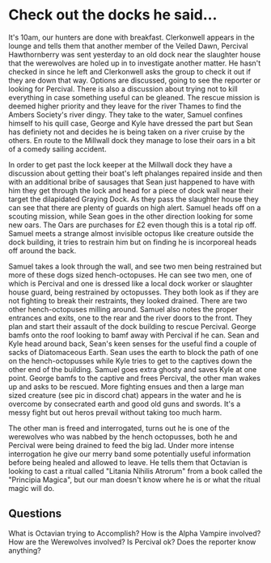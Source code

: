 # Check out the docks he said...

It's 10am, our hunters are done with breakfast. Clerkonwell appears in the lounge and tells them that another member of the Veiled Dawn, Percival Hawthornberry was sent yesterday to an old dock near the slaughter house that the werewolves are holed up in to investigate another matter. He hasn't checked in since he left and Clerkonwell asks the group to check it out if they are down that way. Options are discussed, going to see the reporter or looking for Percival. There is also a discussion about trying not to kill everything in case something useful can be gleaned. The rescue mission is deemed higher priority and they leave for the river Thames to find the Ambers Society's river dingy. They take to the water, Samuel confines himself to his quill case, George and Kyle have dressed the part but Sean has definiety not and decides he is being taken on a river cruise by the others. En route to the Millwall dock they manage to lose their oars in a bit of a comedy sailing accident.

In order to get past the lock keeper at the Millwall dock they have a discussion about getting their boat's left phalanges repaired inside and then with an additional bribe of sausages that Sean just happened to have with him they get through the lock and head for a piece of dock wall near their target the dilapidated Graying Dock. As they pass the slaughter house they can see that there are plenty of guards on high alert. Samuel heads off on a scouting mission, while Sean goes in the other direction looking for some new oars. The Oars are purchases for £2 even though this is a total rip off. Samuel meets a strange almost invisible octopus like creature outside the dock building, it tries to restrain him but on finding he is incorporeal heads off around the back. 

Samuel takes a look through the wall, and see two men being restrained but more of these dogs sized hench-octopuses. He can see two men, one of which is Percival and one is dressed like a local dock worker or slaughter house guard, being restrained by octopusses. They both look as if they are not fighting to break their restraints, they looked drained. There are two other hench-octopuses milling around. Samuel also notes the proper entrances and exits, one to the rear and the river doors to the front. They plan and start their assault of the dock building to rescue Percival. George bamfs onto the roof looking to bamf away with Percival if he can. Sean and Kyle head around back, Sean's keen senses for the useful find a couple of sacks of Diatomaceous Earth. Sean uses the earth to block the path of one on the hench-octopusses while Kyle tries to get to the captives down the other end of the building. Samuel goes extra ghosty and saves Kyle at one point. George bamfs to the captive and frees Percival, the other man wakes up and asks to be rescued. More fighting ensues and then a large man sized creature (see pic in discord chat) appears in the water and he is overcome by consecrated earth and good old guns and swords. It's a messy fight but out heros prevail without taking too much harm.

The other man is freed and interrogated, turns out he is one of the werewolves who was nabbed by the hench octopusses, both he and Percival were being drained to feed the big lad. Under more intense interrogation he give our merry band some potentially useful information before being healed and allowed to leave. He tells them that Octavian is looking to cast a ritual called "Litania Nihilis Atrorum" from a book called the "Principia Magica", but our man doesn't know where he is or what the ritual magic will do.

## Questions
What is Octavian trying to Accomplish?
How is the Alpha Vampire involved?
How are the Werewolves involved?
Is Percival ok?
Does the reporter know anything?